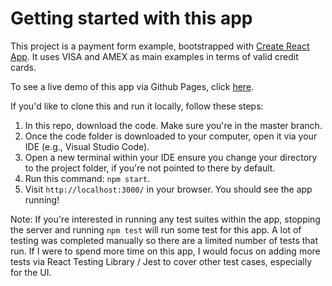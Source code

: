 # Getting started with this app

This project is a payment form example, bootstrapped with [Create React App](https://github.com/facebook/create-react-app). It uses VISA and AMEX as main examples in terms of valid credit cards.

To see a live demo of this app via Github Pages, click [here](https://github.com/scheerio/react-payment-form).

If you'd like to clone this and run it locally, follow these steps:

1) In this repo, download the code. Make sure you're in the master branch.
2) Once the code folder is downloaded to your computer, open it via your IDE (e.g., Visual Studio Code).
3) Open a new terminal within your IDE ensure you change your directory to the project folder, if you're not pointed to there by default.
4) Run this command: `npm start`.
5) Visit `http://localhost:3000/` in your browser. You should see the app running!

Note: If you're interested in running any test suites within the app, stopping the server and running `npm test` will run some test for this app. A lot of testing was completed manually so there are a limited number of tests that run. If I were to spend more time on this app, I would focus on adding more tests via React Testing Library / Jest to cover other test cases, especially for the UI.